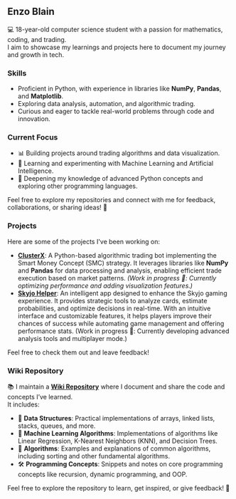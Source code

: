 ## Enzo Blain  
💻 18-year-old computer science student with a passion for mathematics, coding, and trading.  
I aim to showcase my learnings and projects here to document my journey and growth in tech.  

### Skills  
- Proficient in Python, with experience in libraries like **NumPy**, **Pandas**, and **Matplotlib**.  
- Exploring data analysis, automation, and algorithmic trading.  
- Curious and eager to tackle real-world problems through code and innovation.  

### Current Focus  
- 📊 Building projects around trading algorithms and data visualization.  
- 🤖 Learning and experimenting with Machine Learning and Artificial Intelligence.  
- 🧠 Deepening my knowledge of advanced Python concepts and exploring other programming languages.  

Feel free to explore my repositories and connect with me for feedback, collaborations, or sharing ideas! 🚀  

### Projects  
Here are some of the projects I've been working on:  

- **[ClusterX](https://github.com/enzoblain/ClusterX)**: A Python-based algorithmic trading bot implementing the Smart Money Concept (SMC) strategy. It leverages libraries like **NumPy** and **Pandas** for data processing and analysis, enabling efficient trade execution based on market patterns. *(Work in progress 🚧: Currently optimizing performance and adding visualization features.)*
- **[Skyjo Helper](https://github.com/enzoblain/SkyjoHelper)**: An intelligent app designed to enhance the Skyjo gaming experience. It provides strategic tools to analyze cards, estimate probabilities, and optimize decisions in real-time. With an intuitive interface and customizable features, it helps players improve their chances of success while automating game management and offering performance stats. (Work in progress 🚧: Currently developing advanced analysis tools and multiplayer mode.)

Feel free to check them out and leave feedback!  

### Wiki Repository  
📚 I maintain a **[Wiki Repository](https://github.com/enzoblain/Wiki)** where I document and share the code and concepts I’ve learned.  
It includes:  
- 🔢 **Data Structures**: Practical implementations of arrays, linked lists, stacks, queues, and more.  
- 🧠 **Machine Learning Algorithms**: Implementations of algorithms like Linear Regression, K-Nearest Neighbors (KNN), and Decision Trees.  
- 🧮 **Algorithms**: Examples and explanations of common algorithms, including sorting and other fundamental algorithms.  
- 🛠️ **Programming Concepts**: Snippets and notes on core programming concepts like recursion, dynamic programming, and OOP.

Feel free to explore the repository to learn, get inspired, or give feedback! 🚀  
